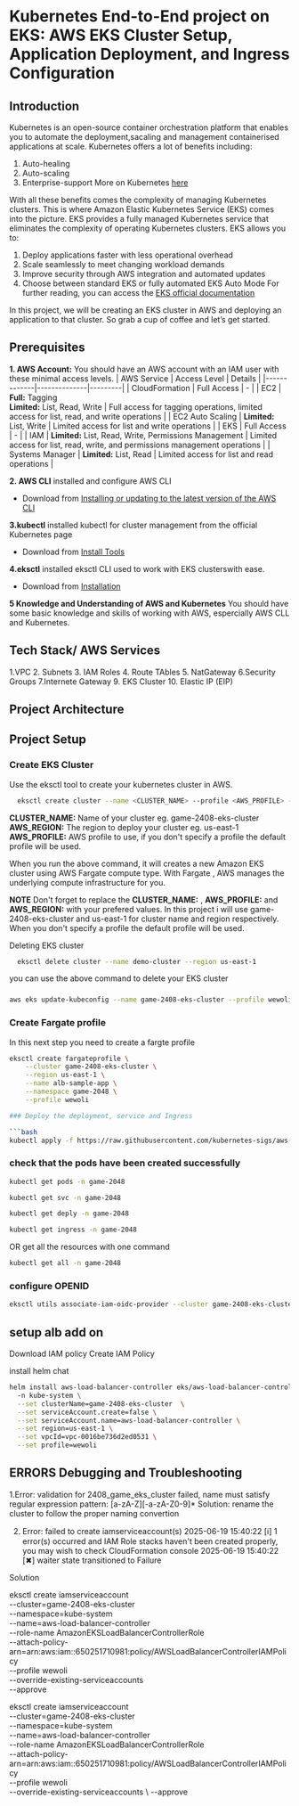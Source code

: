 # Kubernetes End-to-End project on EKS: AWS EKS Cluster Setup, Application Deployment, and Ingress Configuration

## Introduction 
Kubernetes is an open-source container orchestration platform that enables you to automate the  deployment,sacaling and  management containerised applications at scale. Kubernetes offers a lot of benefits including:
1. Auto-healing
2. Auto-scaling
3. Enterprise-support
More on Kubernetes [here](https://kubernetes.io/)

With all these benefits comes the complexity of managing Kubernetes clusters. This is where Amazon Elastic Kubernetes Service (EKS) comes into the picture. EKS provides a fully managed Kubernetes service that eliminates the complexity of operating Kubernetes clusters. EKS allows you to:
1. Deploy applications faster with less operational overhead
2. Scale seamlessly to meet changing workload demands
3. Improve security through AWS integration and automated updates
4. Choose between standard EKS or fully automated EKS Auto Mode
For further reading, you can access the [EKS official documentation](https://docs.aws.amazon.com/eks/latest/userguide/what-is-eks.html)

In this project, we will be creating an EKS cluster in AWS and deploying an application to that cluster. So grab a cup of coffee and let’s get started. 

## Prerequisites
**1. AWS Account:** You should have an AWS account with an IAM user with these minimal access levels. 
| AWS Service | Access Level | Details |
|-------------|--------------|---------|
| CloudFormation | Full Access | - |
| EC2 | **Full:** Tagging<br>**Limited:** List, Read, Write | Full access for tagging operations, limited access for list, read, and write operations |
| EC2 Auto Scaling | **Limited:** List, Write | Limited access for list and write operations |
| EKS | Full Access | - |
| IAM | **Limited:** List, Read, Write, Permissions Management | Limited access for list, read, write, and permissions management operations |
| Systems Manager | **Limited:** List, Read | Limited access for list and read operations |

**2. AWS CLI** installed and configure AWS CLI
   - Download from [Installing or updating to the latest version of the AWS CLI](https://docs.aws.amazon.com/cli/latest/userguide/getting-started-install.html)

**3.kubectl** installed kubectl for cluster management from the official Kubernetes page
   - Download from [Install Tools](https://kubernetes.io/docs/tasks/tools/install-kubectl/)

**4.eksctl** installed  eksctl CLI  used to work with EKS clusterswith ease.
   - Download from [Installation](https://eksctl.io/installation/)

**5 Knowledge and Understanding of AWS and Kubernetes** You should have some basic knowledge and skills of working with AWS, espercially AWS CLL and Kubernetes.
   

## Tech Stack/ AWS Services
1.VPC
2. Subnets
3. IAM Roles
4. Route TAbles
5. NatGateway
6.Security Groups
7.Internete Gateway
9. EKS Cluster
10. Elastic IP (EIP)

## Project Architecture


## Project Setup

### Create EKS Cluster


Use the eksctl tool to create your kubernetes cluster in AWS.

```bash
  eksctl create cluster --name <CLUSTER_NAME> --profile <AWS_PROFILE> --region <AWS_REGION> --fargate
```
**CLUSTER_NAME:** Name of your cluster eg. game-2408-eks-cluster
**AWS_REGION:** The region to deploy your cluster eg. us-east-1
**AWS_PROFILE:**  AWS profile to use, if you don't specify a profile the default profile will be used.

When you run the above command, it will creates a new Amazon EKS  cluster using AWS Fargate compute type. With Fargate , AWS manages the underlying compute infrastructure for you. 

**NOTE** Don't forget to replace the **CLUSTER_NAME:** , **AWS_PROFILE:** and **AWS_REGION:** with your prefered values. In this project i will use game-2408-eks-cluster and us-east-1 for cluster name and region respectively. When you don't specify a profile the default profile will be used.

Deleting EKS cluster
```bash
  eksctl delete cluster --name demo-cluster --region us-east-1
```
you can use the above command to delete your EKS cluster
### 
```bash
aws eks update-kubeconfig --name game-2408-eks-cluster --profile wewoli --region us-east-1
```

### Create Fargate profile
In this next step you need to create a fargte profile
```bash
eksctl create fargateprofile \
    --cluster game-2408-eks-cluster \
    --region us-east-1 \
    --name alb-sample-app \
    --namespace game-2048 \
    --profile wewoli

### Deploy the deployment, service and Ingress

```bash
kubectl apply -f https://raw.githubusercontent.com/kubernetes-sigs/aws-load-balancer-controller/v2.5.4/docs/examples/2048/2048_full.yaml
```
### check that the pods have been created successfully
```bash
kubectl get pods -n game-2048
```

```bash
kubectl get svc -n game-2048
```
```bash
kubectl get deply -n game-2048
```
```bash
kubectl get ingress -n game-2048
```
OR get all the resources with one command

```bash
kubectl get all -n game-2048
```

### configure OPENID
```bash
eksctl utils associate-iam-oidc-provider --cluster game-2408-eks-cluster --approve
``` 

## setup alb add on
Download IAM policy
Create IAM Policy

install helm chat
```bash
helm install aws-load-balancer-controller eks/aws-load-balancer-controller \         
  -n kube-system \
  --set clusterName=game-2408-eks-cluster  \
  --set serviceAccount.create=false \
  --set serviceAccount.name=aws-load-balancer-controller \
  --set region=us-east-1 \
  --set vpcId=vpc-0016be736d2ed0531 \
  --set profile=wewoli
```

## ERRORS Debugging and Troubleshooting

1.Error: validation for 2408_game_eks_cluster failed, name must satisfy regular expression pattern: [a-zA-Z][-a-zA-Z0-9]*
Solution: rename the cluster to follow the proper naming convertion


2. Error: failed to create iamserviceaccount(s)
2025-06-19 15:40:22 [ℹ]  1 error(s) occurred and IAM Role stacks haven't been created properly, you may wish to check CloudFormation console
2025-06-19 15:40:22 [✖]  waiter state transitioned to Failure

Solution


eksctl create iamserviceaccount \
  --cluster=game-2408-eks-cluster\
  --namespace=kube-system \
  --name=aws-load-balancer-controller \
  --role-name AmazonEKSLoadBalancerControllerRole \
  --attach-policy-arn=arn:aws:iam::650251710981:policy/AWSLoadBalancerControllerIAMPolicy \
  --profile wewoli \
  --override-existing-serviceaccounts \
  --approve



eksctl create iamserviceaccount \
  --cluster=game-2408-eks-cluster \
  --namespace=kube-system \
  --name=aws-load-balancer-controller \
  --role-name AmazonEKSLoadBalancerControllerRole \
  --attach-policy-arn=arn:aws:iam::650251710981:policy/AWSLoadBalancerControllerIAMPolicy \
  --profile wewoli \
  --override-existing-serviceaccounts \ 
  --approve

  